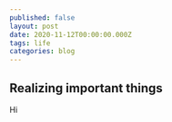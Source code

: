 ```yaml
---
published: false
layout: post
date: 2020-11-12T00:00:00.000Z
tags: life
categories: blog
---
```

## Realizing important things

Hi
